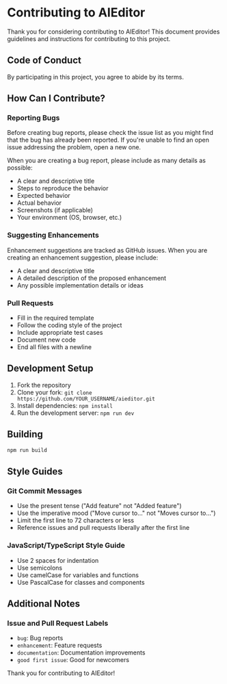 # Contributing to AIEditor

Thank you for considering contributing to AIEditor! This document provides guidelines and instructions for contributing to this project.

## Code of Conduct

By participating in this project, you agree to abide by its terms.

## How Can I Contribute?

### Reporting Bugs

Before creating bug reports, please check the issue list as you might find that the bug has already been reported. If you're unable to find an open issue addressing the problem, open a new one.

When you are creating a bug report, please include as many details as possible:

- A clear and descriptive title
- Steps to reproduce the behavior
- Expected behavior
- Actual behavior
- Screenshots (if applicable)
- Your environment (OS, browser, etc.)

### Suggesting Enhancements

Enhancement suggestions are tracked as GitHub issues. When you are creating an enhancement suggestion, please include:

- A clear and descriptive title
- A detailed description of the proposed enhancement
- Any possible implementation details or ideas

### Pull Requests

- Fill in the required template
- Follow the coding style of the project
- Include appropriate test cases
- Document new code
- End all files with a newline

## Development Setup

1. Fork the repository
2. Clone your fork: `git clone https://github.com/YOUR_USERNAME/aieditor.git`
3. Install dependencies: `npm install`
4. Run the development server: `npm run dev`

## Building

```bash
npm run build
```

## Style Guides

### Git Commit Messages

- Use the present tense ("Add feature" not "Added feature")
- Use the imperative mood ("Move cursor to..." not "Moves cursor to...")
- Limit the first line to 72 characters or less
- Reference issues and pull requests liberally after the first line

### JavaScript/TypeScript Style Guide

- Use 2 spaces for indentation
- Use semicolons
- Use camelCase for variables and functions
- Use PascalCase for classes and components

## Additional Notes

### Issue and Pull Request Labels

- `bug`: Bug reports
- `enhancement`: Feature requests
- `documentation`: Documentation improvements
- `good first issue`: Good for newcomers

Thank you for contributing to AIEditor! 